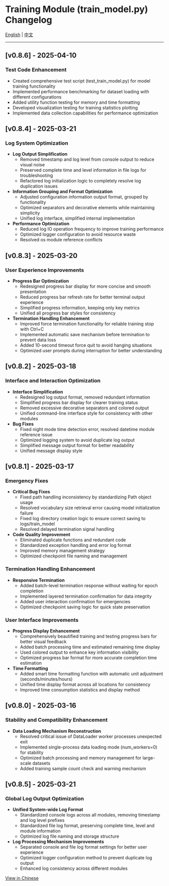 # Training Module (train_model.py) Changelog

[English](./for_train_model.md) | [中文](../cn/for_train_model.md)

---

## [v0.8.6] - 2025-04-10
### Test Code Enhancement
- Created comprehensive test script (test_train_model.py) for model training functionality
- Implemented performance benchmarking for dataset loading with different configurations
- Added utility function testing for memory and time formatting
- Developed visualization testing for training statistics plotting
- Implemented data collection capabilities for performance optimization

## [v0.8.4] - 2025-03-21
### Log System Optimization
- **Log Output Simplification**
  - Removed timestamp and log level from console output to reduce visual noise
  - Preserved complete time and level information in file logs for troubleshooting
  - Refactored log initialization logic to completely resolve log duplication issues
- **Information Grouping and Format Optimization**
  - Adjusted configuration information output format, grouped by functionality
  - Optimized separators and decorative elements while maintaining simplicity
  - Unified log interface, simplified internal implementation
- **Performance Optimization**
  - Reduced log IO operation frequency to improve training performance
  - Optimized logger configuration to avoid resource waste
  - Resolved os module reference conflicts

## [v0.8.3] - 2025-03-20
### User Experience Improvements
- **Progress Bar Optimization**
  - Redesigned progress bar display for more concise and smooth presentation
  - Reduced progress bar refresh rate for better terminal output experience
  - Simplified progress information, keeping only key metrics
  - Unified all progress bar styles for consistency
- **Termination Handling Enhancement**
  - Improved force termination functionality for reliable training stop with Ctrl+C
  - Implemented automatic save mechanism before termination to prevent data loss
  - Added 10-second timeout force quit to avoid hanging situations
  - Optimized user prompts during interruption for better understanding

## [v0.8.2] - 2025-03-18
### Interface and Interaction Optimization
- **Interface Simplification**
  - Redesigned log output format, removed redundant information
  - Simplified progress bar display for clearer training status
  - Removed excessive decorative separators and colored output
  - Unified command-line interface style for consistency with other modules
- **Bug Fixes**
  - Fixed night mode time detection error, resolved datetime module reference issue
  - Optimized logging system to avoid duplicate log output
  - Simplified message output format for better readability
  - Unified message display style

## [v0.8.1] - 2025-03-17
### Emergency Fixes
- **Critical Bug Fixes**
  - Fixed path handling inconsistency by standardizing Path object usage
  - Resolved vocabulary size retrieval error causing model initialization failure
  - Fixed log directory creation logic to ensure correct saving to logs/train_model
  - Resolved delayed termination signal handling
- **Code Quality Improvement**
  - Eliminated duplicate functions and redundant code
  - Standardized exception handling and error log format
  - Improved memory management strategy
  - Optimized checkpoint file naming and management

### Termination Handling Enhancement
- **Responsive Termination**
  - Added batch-level termination response without waiting for epoch completion
  - Implemented layered termination confirmation for data integrity
  - Added user interaction confirmation for emergencies
  - Optimized checkpoint saving logic for quick state preservation

### User Interface Improvements
- **Progress Display Enhancement**
  - Comprehensively beautified training and testing progress bars for better visual feedback
  - Added batch processing time and estimated remaining time display
  - Used colored output to enhance key information visibility
  - Optimized progress bar format for more accurate completion time estimation
- **Time Formatting**
  - Added smart time formatting function with automatic unit adjustment (seconds/minutes/hours)
  - Unified time display format across all locations for consistency
  - Improved time consumption statistics and display method

## [v0.8.0] - 2025-03-16
### Stability and Compatibility Enhancement
- **Data Loading Mechanism Reconstruction**
  - Resolved critical issue of DataLoader worker processes unexpected exit
  - Implemented single-process data loading mode (num_workers=0) for stability
  - Optimized batch processing and memory management for large-scale datasets
  - Added training sample count check and warning mechanism

## [v0.8.5] - 2025-03-21
### Global Log Output Optimization
- **Unified System-wide Log Format**
  - Standardized console logs across all modules, removing timestamp and log level prefixes
  - Standardized file log format, preserving complete time, level and module information
  - Optimized log file naming and storage structure
- **Log Processing Mechanism Improvements**
  - Separated console and file log format settings for better user experience
  - Optimized logger configuration method to prevent duplicate log output
  - Enhanced log consistency across different modules

[View in Chinese](../cn/for_train_model.md)